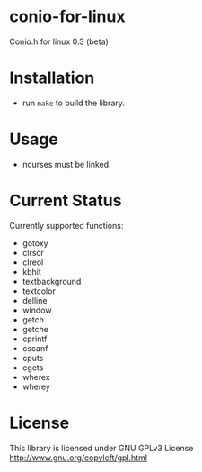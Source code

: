 conio-for-linux
===============

Conio.h for linux 0.3 (beta)

Installation
============

* run `make` to build the library.

Usage
=====

* ncurses must be linked.

Current Status
==============

Currently supported functions:

* gotoxy
* clrscr
* clreol
* kbhit
* textbackground
* textcolor
* delline
* window
* getch
* getche
* cprintf
* cscanf
* cputs
* cgets
* wherex
* wherey

License
=======

This library is licensed under GNU GPLv3 License http://www.gnu.org/copyleft/gpl.html
